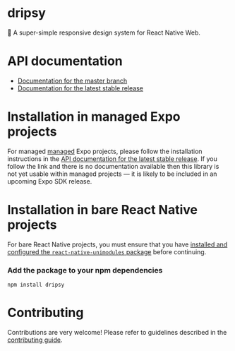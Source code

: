 # dripsy

🍷 A super-simple responsive design system for React Native Web.

# API documentation

- [Documentation for the master branch](https://github.com/expo/expo/blob/master/docs/pages/versions/unversioned/sdk/dripsy.md)
- [Documentation for the latest stable release](https://docs.expo.io/versions/latest/sdk/dripsy/)

# Installation in managed Expo projects

For managed [managed](https://docs.expo.io/versions/latest/introduction/managed-vs-bare/) Expo projects, please follow the installation instructions in the [API documentation for the latest stable release](#api-documentation). If you follow the link and there is no documentation available then this library is not yet usable within managed projects &mdash; it is likely to be included in an upcoming Expo SDK release.

# Installation in bare React Native projects

For bare React Native projects, you must ensure that you have [installed and configured the `react-native-unimodules` package](https://github.com/unimodules/react-native-unimodules) before continuing.

### Add the package to your npm dependencies

```
npm install dripsy
```




# Contributing

Contributions are very welcome! Please refer to guidelines described in the [contributing guide]( https://github.com/expo/expo#contributing).

